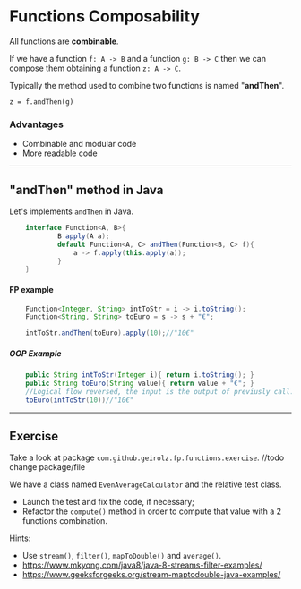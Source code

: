 # Functions Composability

All functions are **combinable**.

If we have a function `f: A -> B` and a function `g: B -> C` 
then we can compose them obtaining a function `z: A -> C`.

Typically the method used to combine two functions is named "**andThen**".

`z = f.andThen(g)`

### Advantages
- Combinable and modular code
- More readable code

---
## "andThen" method in Java
Let's implements `andThen` in Java.

```java
    interface Function<A, B>{
            B apply(A a);
            default Function<A, C> andThen(Function<B, C> f){
                a -> f.apply(this.apply(a));
            }       
    }
```

#### FP example
```java
    Function<Integer, String> intToStr = i -> i.toString();
    Function<String, String> toEuro = s -> s + "€";

    intToStr.andThen(toEuro).apply(10);//"10€"
```

##### OOP Example
```java
    public String intToStr(Integer i){ return i.toString(); }
    public String toEuro(String value){ return value + "€"; }   
    //Logical flow reversed, the input is the output of previusly call.
    toEuro(intToStr(10))//"10€" 
```
---
## Exercise

Take a look at package `com.github.geirolz.fp.functions.exercise`. //todo change package/file 

We have a class named `EvenAverageCalculator` and the relative test class.

* Launch the test and fix the code, if necessary;
* Refactor the `compute()` method in order to compute that value with a 2 functions combination.

Hints:
* Use `stream()`, `filter()`, `mapToDouble()` and `average()`.
* https://www.mkyong.com/java8/java-8-streams-filter-examples/
* https://www.geeksforgeeks.org/stream-maptodouble-java-examples/
